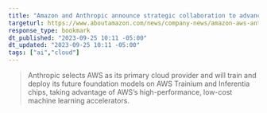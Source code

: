 ```yaml
---
title: "Amazon and Anthropic announce strategic collaboration to advance generative AI "
targeturl: https://www.aboutamazon.com/news/company-news/amazon-aws-anthropic-ai
response_type: bookmark
dt_published: "2023-09-25 10:11 -05:00"
dt_updated: "2023-09-25 10:11 -05:00"
tags: ["ai","cloud"]
---
```


> Anthropic selects AWS as its primary cloud provider and will train and deploy its future foundation models on AWS Trainium and Inferentia chips, taking advantage of AWS’s high-performance, low-cost machine learning accelerators.
